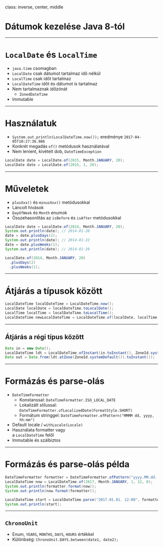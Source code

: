 class: inverse, center, middle

# Dátumok kezelése Java 8-tól

---

# `LocalDate` és `LocalTime`

* `java.time` csomagban
* `LocalDate` csak dátumot tartalmaz idő nélkül
* `LocalTime` csak időt tartalmaz
* `LocalDateTime` időt és dátumot is tartalmaz
* Nem tartalmaznak időzónát
	* `ZonedDateTime`
* Immutable

---

# Használatuk

* `System.out.println(LocalDateTime.now());` eredménye `2017-04-05T10:27:36.986`
* Konkrét megadás `of()` metódusok használatával
* Nem lenient, kivételt dob, `DateTimeException`

```java
LocalDate date = LocalDate.of(2015, Month.JANUARY, 20);
LocalDate date = LocalDate.of(2015, 1, 20);
```

---

# Műveletek

* `plusXxx()` és `minusXxx()` metódusokkal
* Láncolt hívások
* `DayOfWeek` és `Month` enumok
* Összehasonlítás az `isBefore` és `isAfter` metódusokkal

```java
LocalDate date = LocalDate.of(2014, Month.JANUARY, 20);
System.out.println(date); // 2014-01-20
date = date.plusDays(2);
System.out.println(date); // 2014-01-22
date = date.plusWeeks(1);
System.out.println(date); // 2014-01-29

LocalDate.of(2014, Month.JANUARY, 20)
  .plusDays(2)
  .plusWeeks(1);
```

---

# Átjárás a típusok között

```java
LocalDateTime localDateTime = LocalDateTime.now();
LocalDate localDate = localDateTime.toLocalDate();
LocalTime localTime = localDateTime.toLocalTime();
LocalDateTime newLocalDateTime = LocalDateTime.of(localDate, localTime);
```

---

## Átjárás a régi típus között

```java
Date in = new Date();
LocalDateTime ldt = LocalDateTime.ofInstant(in.toInstant(), ZoneId.systemDefault());
Date out = Date.from(ldt.atZone(ZoneId.systemDefault()).toInstant());
```

---

# Formázás és parse-olás

* `DateTimeFormatter`
  * Konstanssal: `DateTimeFormatter.ISO_LOCAL_DATE`
  * Lokalizált stílussal: `DateTimeFormatter.ofLocalizedDate(FormatStyle.SHORT)`
  * Formátum stringgel: `DateTimeFormatter.ofPattern("MMMM dd, yyyy, hh:mm")`
* Default locale / `withLocale(Locale)`
* Használata formatter vagy <br /> a `LocalDateTime` felől
* Immutable és szálbiztos

---

# Formázás és parse-olás példa

```java
DateTimeFormatter formatter = DateTimeFormatter.ofPattern("yyyy.MM.dd. HH:mm");
LocalDateTime now = LocalDateTime.of(2017, Month.JANUARY, 1, 12, 0);
System.out.println(formatter.format(now));
System.out.println(now.format(formatter));

LocalDateTime start = LocalDateTime.parse("2017.01.01. 12:00", formatter);
System.out.println(start);
```

---

## `ChronoUnit`

* Enum, `YEARS`, `MONTHS`, `DAYS`, `HOURS` értékkel
* Különbség: `ChronoUnit.DAYS.between(date1, date2);`
